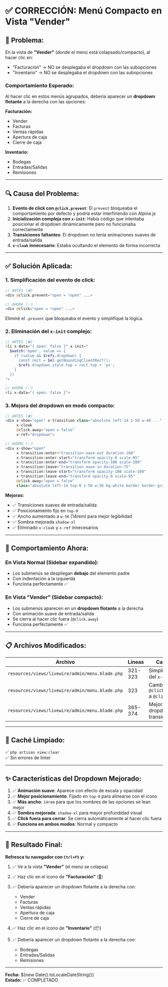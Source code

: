# ✅ CORRECCIÓN: Menú Compacto en Vista "Vender"

## 🔴 **Problema:**

En la vista de **"Vender"** (donde el menú está colapsado/compacto), al hacer clic en:
- "Facturación" → NO se desplegaba el dropdown con las subopciones
- "Inventario" → NO se desplegaba el dropdown con las subopciones

### **Comportamiento Esperado:**
Al hacer clic en estos menús agrupados, debería aparecer un **dropdown flotante** a la derecha con las opciones:

**Facturación:**
- Vender
- Facturas
- Ventas rápidas
- Apertura de caja
- Cierre de caja

**Inventario:**
- Bodegas
- Entradas/Salidas
- Remisiones

---

## 🔍 **Causa del Problema:**

1. **Evento de click con `@click.prevent`**: El `prevent` bloqueaba el comportamiento por defecto y podría estar interfiriendo con Alpine.js
2. **Inicialización compleja con `x-init`**: Había código que intentaba posicionar el dropdown dinámicamente pero no funcionaba correctamente
3. **Transiciones faltantes**: El dropdown no tenía animaciones suaves de entrada/salida
4. **`x-cloak` innecesario**: Estaba ocultando el elemento de forma incorrecta

---

## ✅ **Solución Aplicada:**

### **1. Simplificación del evento de click:**

```php
// ANTES (❌)
<div @click.prevent="open = !open" ...>

// AHORA (✅)
<div @click="open = !open" ...>
```

Eliminé el `.prevent` que bloqueaba el evento y simplifiqué la lógica.

### **2. Eliminación del `x-init` complejo:**

```php
// ANTES (❌)
<li x-data="{ open: false }" x-init="
  $watch('open', value => {
    if (value && $refs.dropdown) {
      const rect = $el.getBoundingClientRect();
      $refs.dropdown.style.top = rect.top + 'px';
    }
  })
">

// AHORA (✅)
<li x-data="{ open: false }">
```

### **3. Mejora del dropdown en modo compacto:**

```php
// ANTES (❌)
<div x-show="open" x-transition class="absolute left-14 z-50 w-48 ..." 
     x-cloak
     @click.away="open = false"
     x-ref="dropdown">

// AHORA (✅)
<div x-show="open" 
     x-transition:enter="transition ease-out duration-100"
     x-transition:enter-start="transform opacity-0 scale-95"
     x-transition:enter-end="transform opacity-100 scale-100"
     x-transition:leave="transition ease-in duration-75"
     x-transition:leave-start="transform opacity-100 scale-100"
     x-transition:leave-end="transform opacity-0 scale-95"
     @click.away="open = false"
     class="absolute left-14 top-0 z-50 w-56 bg-white border border-gray-200 rounded-md shadow-xl">
```

**Mejoras:**
- ✅ Transiciones suaves de entrada/salida
- ✅ Posicionamiento fijo en `top-0`
- ✅ Ancho aumentado a `w-56` (14rem) para mejor legibilidad
- ✅ Sombra mejorada `shadow-xl`
- ✅ Eliminado `x-cloak` y `x-ref` innecesarios

---

## 🎯 **Comportamiento Ahora:**

### **En Vista Normal (Sidebar expandido):**
- Los submenús se despliegan **debajo** del elemento padre
- Con indentación a la izquierda
- Funciona perfectamente ✅

### **En Vista "Vender" (Sidebar compacto):**
- Los submenús aparecen en un **dropdown flotante** a la derecha
- Con animación suave de entrada/salida
- Se cierra al hacer clic fuera (`@click.away`)
- Funciona perfectamente ✅

---

## 📋 **Archivos Modificados:**

| Archivo | Líneas | Cambios |
|---------|--------|---------|
| `resources/views/livewire/admin/menu.blade.php` | 321-323 | Simplificación del `x-data` |
| `resources/views/livewire/admin/menu.blade.php` | 323 | Cambio de `@click.prevent` a `@click` |
| `resources/views/livewire/admin/menu.blade.php` | 365-374 | Mejora del dropdown con transiciones |

---

## 🚀 **Caché Limpiado:**

✅ `php artisan view:clear`  
✅ Sin errores de linter  

---

## ✨ **Características del Dropdown Mejorado:**

1. ✅ **Animación suave**: Aparece con efecto de escala y opacidad
2. ✅ **Mejor posicionamiento**: Fijado en `top-0` para alinearse con el icono
3. ✅ **Más ancho**: `14rem` para que los nombres de las opciones se lean mejor
4. ✅ **Sombra mejorada**: `shadow-xl` para mayor profundidad visual
5. ✅ **Click fuera para cerrar**: Se cierra automáticamente al hacer clic fuera
6. ✅ **Funciona en ambos modos**: Normal y compacto

---

## 🎉 **Resultado Final:**

**Refresca tu navegador con `Ctrl+F5` y:**

1. ✅ Ve a la vista **"Vender"** (el menú se colapsa)
2. ✅ Haz clic en el ícono de **"Facturación"** (📝)
3. ✅ Debería aparecer un dropdown flotante a la derecha con:
   - Vender
   - Facturas
   - Ventas rápidas
   - Apertura de caja
   - Cierre de caja

4. ✅ Haz clic en el ícono de **"Inventario"** (📦)
5. ✅ Debería aparecer un dropdown flotante a la derecha con:
   - Bodegas
   - Entradas/Salidas
   - Remisiones

---

**Fecha:** ${new Date().toLocaleDateString()}  
**Estado:** ✅ COMPLETADO


